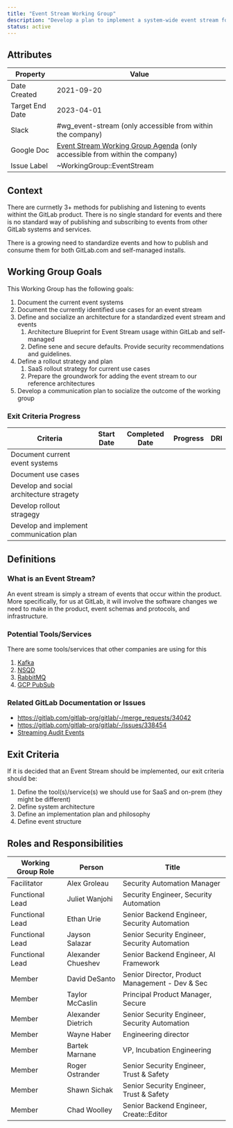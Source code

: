 ```yaml
---
title: "Event Stream Working Group"
description: "Develop a plan to implement a system-wide event stream for GitLab"
status: active
---
```


## Attributes

| Property        | Value           |
|-----------------|-----------------|
| Date Created    | 2021-09-20 |
| Target End Date | 2023-04-01 |
| Slack           | #wg_event-stream (only accessible from within the company) |
| Google Doc      | [Event Stream Working Group Agenda](https://docs.google.com/document/d/1unlrVd1M1N-d3GI2DP7R9gXJxBXHjY2rOKR5hsGHuKI/edit?usp=sharing) (only accessible from within the company) |
| Issue Label | ~WorkingGroup::EventStream |

## Context

There are currnetly 3+ methods for publishing and listening to events withint the GitLab product.
There is no single standard for events and there is no standard way of publishing and subscribing to events from other
GitLab systems and services.

There is a growing need to standardize events and how to publish and consume them for both GitLab.com and self-managed installs.

## Working Group Goals

This Working Group has the following goals:

 1. Document the current event systems
 1. Document the currently identified use cases for an event stream
 1. Define and socialize an architecture for a standardized event stream and events
    1. Architecture Blueprint for Event Stream usage within GitLab and self-managed
    1. Define sene and secure defaults. Provide security recommendations and guidelines.
 1. Define a rollout strategy and plan
    1. SaaS rollout strategy for current use cases
    1. Prepare the groundwork for adding the event stream to our reference architectures
 1. Develop a communication plan to socialize the outcome of the working group

### Exit Criteria Progress

| Criteria                                 | Start Date   | Completed Date   | Progress   | DRI   |
| ----------                               | ------------ | ---------------- | ---------- | ----- |
| Document current event systems           |              |                  |            |       |
| Document use cases                       |              |                  |            |       |
| Develop and social architecture stragety |              |                  |            |       |
| Develop rollout stragegy                 |              |                  |            |       |
| Develop and implement communication plan |              |                  |            |       |

## Definitions

### What is an Event Stream?

An event stream is simply a stream of events that occur within the product. More specifically, for us at GitLab, it will involve the software changes we need to make in the product, event schemas and protocols, and infrastructure.

### Potential Tools/Services

There are some tools/services that other companies are using for this

1. [Kafka](https://kafka.apache.org)
1. [NSQD](https://nsq.io)
1. [RabbitMQ](https://www.rabbitmq.com/)
1. [GCP PubSub](https://cloud.google.com/pubsub)

### Related GitLab Documentation or Issues

- https://gitlab.com/gitlab-org/gitlab/-/merge_requests/34042
- https://gitlab.com/gitlab-org/gitlab/-/issues/338454
- [Streaming Audit Events](https://gitlab.com/groups/gitlab-org/-/epics/5925)

## Exit Criteria

If it is decided that an Event Stream should be implemented, our exit criteria should be:

1. Define the tool(s)/service(s) we should use for SaaS and on-prem (they might be different)
1. Define system architecture
1. Define an implementation plan and philosophy
1. Define event structure

## Roles and Responsibilities

| Working Group Role | Person             | Title                                           |
|--------------------|--------------------|-------------------------------------------------|
| Facilitator        | Alex Groleau       | Security Automation Manager                     |
| Functional Lead    | Juliet Wanjohi     | Security Engineer, Security Automation          |
| Functional Lead    | Ethan Urie         | Senior Backend Engineer, Security Automation    |
| Functional Lead    | Jayson Salazar     | Senior Security Engineer, Security Automation   |
| Functional Lead    | Alexander Chueshev | Senior Backend Engineer, AI Framework           |
| Member             | David DeSanto      | Senior Director, Product Management - Dev & Sec |
| Member             | Taylor McCaslin    | Principal Product Manager, Secure               |
| Member             | Alexander Dietrich | Senior Security Engineer, Security Automation   |
| Member             | Wayne Haber        | Engineering director                            |
| Member             | Bartek Marnane     | VP, Incubation Engineering                      |
| Member             | Roger Ostrander    | Senior Security Engineer, Trust & Safety        |
| Member             | Shawn Sichak       | Senior Security Engineer, Trust & Safety        |
| Member             | Chad Woolley       | Senior Backend Engineer, Create::Editor         |
